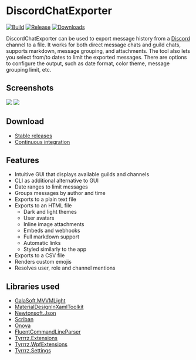 # DiscordChatExporter

[![Build](https://img.shields.io/appveyor/ci/Tyrrrz/DiscordChatExporter/master.svg)](https://ci.appveyor.com/project/Tyrrrz/DiscordChatExporter)
[![Release](https://img.shields.io/github/release/Tyrrrz/DiscordChatExporter.svg)](https://github.com/Tyrrrz/DiscordChatExporter/releases)
[![Downloads](https://img.shields.io/github/downloads/Tyrrrz/DiscordChatExporter/total.svg)](https://github.com/Tyrrrz/DiscordChatExporter/releases)

DiscordChatExporter can be used to export message history from a [Discord](https://discordapp.com) channel to a file. It works for both direct message chats and guild chats, supports markdown, message grouping, and attachments. The tool also lets you select from/to dates to limit the exported messages. There are options to configure the output, such as date format, color theme, message grouping limit, etc.

## Screenshots

![](http://www.tyrrrz.me/Projects/DiscordChatExporter/Images/1.png)
![](http://www.tyrrrz.me/Projects/DiscordChatExporter/Images/4.png)

## Download

- [Stable releases](https://github.com/Tyrrrz/DiscordChatExporter/releases)
- [Continuous integration](https://ci.appveyor.com/project/Tyrrrz/DiscordChatExporter)

## Features

- Intuitive GUI that displays available guilds and channels
- CLI as additional alternative to GUI
- Date ranges to limit messages
- Groups messages by author and time
- Exports to a plain text file
- Exports to an HTML file
  - Dark and light themes
  - User avatars
  - Inline image attachments
  - Embeds and webhooks
  - Full markdown support
  - Automatic links
  - Styled similarly to the app
- Exports to a CSV file
- Renders custom emojis
- Resolves user, role and channel mentions

## Libraries used

- [GalaSoft.MVVMLight](http://www.mvvmlight.net)
- [MaterialDesignInXamlToolkit](https://github.com/ButchersBoy/MaterialDesignInXamlToolkit)
- [Newtonsoft.Json](http://www.newtonsoft.com/json)
- [Scriban](https://github.com/lunet-io/scriban)
- [Onova](https://github.com/Tyrrrz/Onova)
- [FluentCommandLineParser](https://github.com/fclp/fluent-command-line-parser)
- [Tyrrrz.Extensions](https://github.com/Tyrrrz/Extensions)
- [Tyrrrz.WpfExtensions](https://github.com/Tyrrrz/WpfExtensions)
- [Tyrrrz.Settings](https://github.com/Tyrrrz/Settings)
